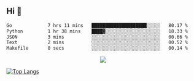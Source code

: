 ## Hi 👋

<!--START_SECTION:waka-->

```txt
Go             7 hrs 11 mins   ████████████████████░░░░░   80.17 %
Python         1 hr 38 mins    ████▓░░░░░░░░░░░░░░░░░░░░   18.33 %
JSON           3 mins          ░░░░░░░░░░░░░░░░░░░░░░░░░   00.66 %
Text           2 mins          ░░░░░░░░░░░░░░░░░░░░░░░░░   00.52 %
Makefile       0 secs          ░░░░░░░░░░░░░░░░░░░░░░░░░   00.14 %
```

<!--END_SECTION:waka-->

<p align="center">
  <a href="https://wakatime.com/@d93f0e24-e3ad-4f8d-9b8b-385bab9124f6">
    <img src="https://wakatime.com/badge/user/d93f0e24-e3ad-4f8d-9b8b-385bab9124f6.svg" />
  </a>
</p>

[![Top Langs](https://github-readme-stats.vercel.app/api/top-langs/?username=sqlmerr&layout=donut-vertical&theme=ocean_dark)](https://github.com/anuraghazra/github-readme-stats)
